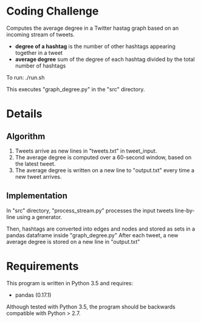 Coding Challenge
===========================================================

Computes the average degree in a Twitter hastag graph based on an incoming stream of tweets. 

* __degree of a hashtag__ is the number of other hashtags appearing together in a tweet
* __average degree__ sum of the degree of each hashtag divided by the total number of hashtags

To run: 
./run.sh

This executes "graph_degree.py" in the "src" directory.

# Details
## Algorithm
1. Tweets arrive as new lines in "tweets.txt" in tweet_input.
2. The average degree is computed over a 60-second window, based on the latest tweet. 
3. The average degree is written on a new line to "output.txt" every time a new tweet
arrives.

## Implementation 
In "src" directory, "process_stream.py" processes the input tweets line-by-line using a generator. 

Then, hashtags are converted into edges and nodes and stored as sets in a pandas dataframe inside "graph_degree.py"
After each tweet, a new average degree is stored on a new line in "output.txt"

# Requirements

This program is written in Python 3.5 and requires:

* pandas (0.17.1)

Although tested with Python 3.5, the program should be backwards compatible with Python > 2.7. 

